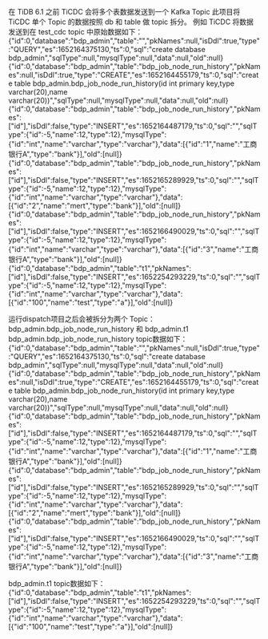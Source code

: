 在 TiDB 6.1 之前 TiCDC 会将多个表数据发送到一个 Kafka Topic
此项目将 TiCDC 单个 Topic 的数据按照 db 和 table 做 topic 拆分。
例如 TiCDC 将数据发送到在 test_cdc topic 中原始数据如下：
{"id":0,"database":"bdp_admin","table":"","pkNames":null,"isDdl":true,"type":"QUERY","es":1652164375130,"ts":0,"sql":"create database bdp_admin","sqlType":null,"mysqlType":null,"data":null,"old":null}
{"id":0,"database":"bdp_admin","table":"bdp_job_node_run_history","pkNames":null,"isDdl":true,"type":"CREATE","es":1652164455179,"ts":0,"sql":"create table bdp_admin.bdp_job_node_run_history(id int primary key,type varchar(20),name varchar(20))","sqlType":null,"mysqlType":null,"data":null,"old":null}
{"id":0,"database":"bdp_admin","table":"bdp_job_node_run_history","pkNames":["id"],"isDdl":false,"type":"INSERT","es":1652164487179,"ts":0,"sql":"","sqlType":{"id":-5,"name":12,"type":12},"mysqlType":{"id":"int","name":"varchar","type":"varchar"},"data":[{"id":"1","name":"工商银行A","type":"bank"}],"old":[null]}
{"id":0,"database":"bdp_admin","table":"bdp_job_node_run_history","pkNames":["id"],"isDdl":false,"type":"INSERT","es":1652165289929,"ts":0,"sql":"","sqlType":{"id":-5,"name":12,"type":12},"mysqlType":{"id":"int","name":"varchar","type":"varchar"},"data":[{"id":"2","name":"mert","type":"bank"}],"old":[null]}
{"id":0,"database":"bdp_admin","table":"bdp_job_node_run_history","pkNames":["id"],"isDdl":false,"type":"INSERT","es":1652166490029,"ts":0,"sql":"","sqlType":{"id":-5,"name":12,"type":12},"mysqlType":{"id":"int","name":"varchar","type":"varchar"},"data":[{"id":"3","name":"工商银行A","type":"bank"}],"old":[null]}
{"id":0,"database":"bdp_admin","table":"t1","pkNames":["id"],"isDdl":false,"type":"INSERT","es":1652254293229,"ts":0,"sql":"","sqlType":{"id":-5,"name":12,"type":12},"mysqlType":{"id":"int","name":"varchar","type":"varchar"},"data":[{"id":"100","name":"test","type":"a"}],"old":[null]}

运行dispatch项目之后会被拆分为两个 Topic：bdp_admin.bdp_job_node_run_history 和 bdp_admin.t1
bdp_admin.bdp_job_node_run_history topic数据如下：
{"id":0,"database":"bdp_admin","table":"","pkNames":null,"isDdl":true,"type":"QUERY","es":1652164375130,"ts":0,"sql":"create database bdp_admin","sqlType":null,"mysqlType":null,"data":null,"old":null}
{"id":0,"database":"bdp_admin","table":"bdp_job_node_run_history","pkNames":null,"isDdl":true,"type":"CREATE","es":1652164455179,"ts":0,"sql":"create table bdp_admin.bdp_job_node_run_history(id int primary key,type varchar(20),name varchar(20))","sqlType":null,"mysqlType":null,"data":null,"old":null}
{"id":0,"database":"bdp_admin","table":"bdp_job_node_run_history","pkNames":["id"],"isDdl":false,"type":"INSERT","es":1652164487179,"ts":0,"sql":"","sqlType":{"id":-5,"name":12,"type":12},"mysqlType":{"id":"int","name":"varchar","type":"varchar"},"data":[{"id":"1","name":"工商银行A","type":"bank"}],"old":[null]}
{"id":0,"database":"bdp_admin","table":"bdp_job_node_run_history","pkNames":["id"],"isDdl":false,"type":"INSERT","es":1652165289929,"ts":0,"sql":"","sqlType":{"id":-5,"name":12,"type":12},"mysqlType":{"id":"int","name":"varchar","type":"varchar"},"data":[{"id":"2","name":"mert","type":"bank"}],"old":[null]}
{"id":0,"database":"bdp_admin","table":"bdp_job_node_run_history","pkNames":["id"],"isDdl":false,"type":"INSERT","es":1652166490029,"ts":0,"sql":"","sqlType":{"id":-5,"name":12,"type":12},"mysqlType":{"id":"int","name":"varchar","type":"varchar"},"data":[{"id":"3","name":"工商银行A","type":"bank"}],"old":[null]}

bdp_admin.t1 topic数据如下：
{"id":0,"database":"bdp_admin","table":"t1","pkNames":["id"],"isDdl":false,"type":"INSERT","es":1652254293229,"ts":0,"sql":"","sqlType":{"id":-5,"name":12,"type":12},"mysqlType":{"id":"int","name":"varchar","type":"varchar"},"data":[{"id":"100","name":"test","type":"a"}],"old":[null]}